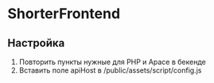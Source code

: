 # ShorterFrontend
## Настройка

1) Повторить пункты нужные для PHP и Apace в бекенде
2) Вставить поле apiHost в /public/assets/script/config.js